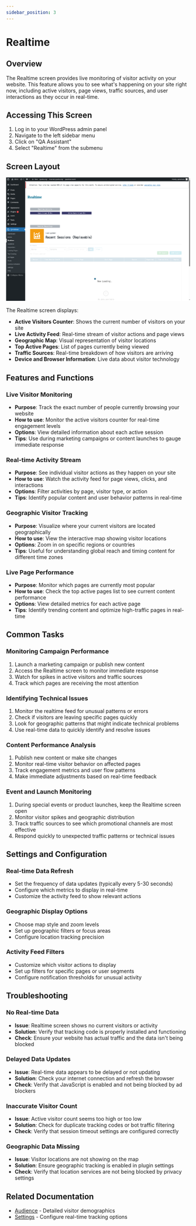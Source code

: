 ```yaml
---
sidebar_position: 3
---
```


# Realtime

## Overview
The Realtime screen provides live monitoring of visitor activity on your website. This feature allows you to see what's happening on your site right now, including active visitors, page views, traffic sources, and user interactions as they occur in real-time.

## Accessing This Screen
1. Log in to your WordPress admin panel
2. Navigate to the left sidebar menu
3. Click on "QA Assistant"
4. Select "Realtime" from the submenu

## Screen Layout
![Realtime Overview](./images/screen-realtime-overview.png)

The Realtime screen displays:
- **Active Visitors Counter**: Shows the current number of visitors on your site
- **Live Activity Feed**: Real-time stream of visitor actions and page views
- **Geographic Map**: Visual representation of visitor locations
- **Top Active Pages**: List of pages currently being viewed
- **Traffic Sources**: Real-time breakdown of how visitors are arriving
- **Device and Browser Information**: Live data about visitor technology

## Features and Functions

### Live Visitor Monitoring
- **Purpose**: Track the exact number of people currently browsing your website
- **How to use**: Monitor the active visitors counter for real-time engagement levels
- **Options**: View detailed information about each active session
- **Tips**: Use during marketing campaigns or content launches to gauge immediate response

### Real-time Activity Stream
- **Purpose**: See individual visitor actions as they happen on your site
- **How to use**: Watch the activity feed for page views, clicks, and interactions
- **Options**: Filter activities by page, visitor type, or action
- **Tips**: Identify popular content and user behavior patterns in real-time

### Geographic Visitor Tracking
- **Purpose**: Visualize where your current visitors are located geographically
- **How to use**: View the interactive map showing visitor locations
- **Options**: Zoom in on specific regions or countries
- **Tips**: Useful for understanding global reach and timing content for different time zones

### Live Page Performance
- **Purpose**: Monitor which pages are currently most popular
- **How to use**: Check the top active pages list to see current content performance
- **Options**: View detailed metrics for each active page
- **Tips**: Identify trending content and optimize high-traffic pages in real-time

## Common Tasks

### Monitoring Campaign Performance
1. Launch a marketing campaign or publish new content
2. Access the Realtime screen to monitor immediate response
3. Watch for spikes in active visitors and traffic sources
4. Track which pages are receiving the most attention

### Identifying Technical Issues
1. Monitor the realtime feed for unusual patterns or errors
2. Check if visitors are leaving specific pages quickly
3. Look for geographic patterns that might indicate technical problems
4. Use real-time data to quickly identify and resolve issues

### Content Performance Analysis
1. Publish new content or make site changes
2. Monitor real-time visitor behavior on affected pages
3. Track engagement metrics and user flow patterns
4. Make immediate adjustments based on real-time feedback

### Event and Launch Monitoring
1. During special events or product launches, keep the Realtime screen open
2. Monitor visitor spikes and geographic distribution
3. Track traffic sources to see which promotional channels are most effective
4. Respond quickly to unexpected traffic patterns or technical issues

## Settings and Configuration

### Real-time Data Refresh
- Set the frequency of data updates (typically every 5-30 seconds)
- Configure which metrics to display in real-time
- Customize the activity feed to show relevant actions

### Geographic Display Options
- Choose map style and zoom levels
- Set up geographic filters or focus areas
- Configure location tracking precision

### Activity Feed Filters
- Customize which visitor actions to display
- Set up filters for specific pages or user segments
- Configure notification thresholds for unusual activity

## Troubleshooting

### No Real-time Data
- **Issue**: Realtime screen shows no current visitors or activity
- **Solution**: Verify that tracking code is properly installed and functioning
- **Check**: Ensure your website has actual traffic and the data isn't being blocked

### Delayed Data Updates
- **Issue**: Real-time data appears to be delayed or not updating
- **Solution**: Check your internet connection and refresh the browser
- **Check**: Verify that JavaScript is enabled and not being blocked by ad blockers

### Inaccurate Visitor Count
- **Issue**: Active visitor count seems too high or too low
- **Solution**: Check for duplicate tracking codes or bot traffic filtering
- **Check**: Verify that session timeout settings are configured correctly

### Geographic Data Missing
- **Issue**: Visitor locations are not showing on the map
- **Solution**: Ensure geographic tracking is enabled in plugin settings
- **Check**: Verify that location services are not being blocked by privacy settings

## Related Documentation
- [Audience](/docs/user-manual/screens-and-operations/audience) - Detailed visitor demographics
- [Settings](/docs/user-manual/screens-and-operations/settings) - Configure real-time tracking options
